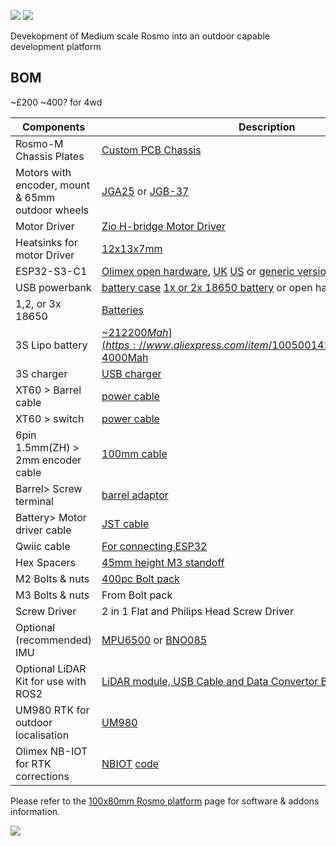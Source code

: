 ![](https://raw.githubusercontent.com/rosmo-robot/rosmo-robot.github.io/master/assets/img/medium/medium-front.jpeg)
![](https://raw.githubusercontent.com/rosmo-robot/rosmo-robot.github.io/master/assets/img/medium/medium-side.jpeg)

Devekopment of Medium scale Rosmo into an outdoor capable development platform
## BOM 


~£200 ~400? for 4wd 

| Components                | Description                               | Quantity |
| ------------------------- | ----------------------------------------- | -------- |
|  Rosmo-M Chassis Plates | [Custom PCB Chassis](https://easyeda.com/editor#id=ea65fcc1c5d443ee8a35fa1d2a7fa09f)     | 5       |
| Motors with encoder, mount & 65mm outdoor wheels     | [JGA25](https://www.aliexpress.com/item/1005006213247803.html) or [JGB-37](https://www.aliexpress.com/item/1005006410464479.html)         |   4   |
| Motor Driver              | [Zio H-bridge Motor Driver](https://www.smart-prototyping.com/Zio-4-DC-Motor-Controller.html?search=motor)          | 1        |
| Heatsinks for motor Driver              | [12x13x7mm](https://www.aliexpress.com/item/1005005311716183.html)          | 2       |
|  ESP32-S3-C1              | [Olimex open hardware](https://www.olimex.com/Products/IoT/ESP32-S3/ESP32-S3-DevKit-Lipo/open-source-hardware), [UK](https://thepihut.com/products/olimex-esp32-s3-devkit-lipo-development-board) [US](https://www.digikey.com/en/products/detail/olimex-ltd/ESP32-S3-DEVKIT-LIPO-EA/22157950) or [generic version](https://www.aliexpress.com/item/1005006028969168.html)        | 1        |
| USB powerbank           |[ battery case](https://www.aliexpress.com/item/1005005637445437.html) [1x or 2x 18650 battery](https://s.click.aliexpress.com/e/_DnPRBEj) or open hardware [18650 battery](https://oshwlab.com/wagiminator/fp6277-power-bank)        | 1        |
| 1,2, or 3x 18650           |[Batteries](https://s.click.aliexpress.com/e/_DdfBurF)         | 1        |
| 3S Lipo battery  | [~$21 2200Mah](https://www.aliexpress.com/item/1005001419560964.html) or [~$38 4000Mah](https://www.aliexpress.com/item/1005004335619259.html)  | 1        |
| 3S charger         |[USB charger](https://www.aliexpress.com/item/1005003240894835.html)         | 1        |
| XT60 > Barrel cable       |[power cable](https://s.click.aliexpress.com/e/_DDVjyhr)         | 1        |
| XT60 > switch       |[power cable](https://www.aliexpress.us/item/3256805372640387.html)         | 1        |
| 6pin 1.5mm(ZH) > 2mm encoder cable       |[100mm cable](https://vi.aliexpress.com/item/1005006309859339.html)         | 1        |
|  Barrel> Screw terminal      |[barrel adaptor](https://s.click.aliexpress.com/e/_DDVjyhr)         | 1        |
| Battery> Motor driver cable         |[JST cable](https://s.click.aliexpress.com/e/_DDYfp6H)         | 2       |
| Qwiic cable             | [For connecting ESP32](https://www.aliexpress.com/item/1005005796723171.html)                      | 1        |
| Hex Spacers               | [45mm height M3 standoff](https://www.aliexpress.com/item/32539100523.html)          | 1    |
| M2 Bolts & nuts           | [400pc Bolt pack](https://www.aliexpress.com/item/1005002046118328.html)                                          | 1      |
| M3 Bolts  & nuts          | From Bolt pack                                          | 10        |
| Screw Driver              | 2 in 1 Flat and Philips Head Screw Driver | 1 |
| Optional (recommended) IMU | [MPU6500](https://www.adafruit.com/product/3886) or [BNO085](https://www.adafruit.com/product/4754)                                     | 2        |
| Optional LiDAR Kit for use with ROS2 |  [LiDAR module, USB Cable and Data Convertor Box](https://www.amazon.co.uk/DTOF-D300-Distance-Obstacle-Education/dp/B0B1V8D36H/ref=sr_1_1?crid=2BSZJ4XVN2S12&keywords=ld19+lidar&qid=1707070916&sprefix=ld19+lidar%2Caps%2C254&sr=8-1) | 1 |
| UM980 RTK for outdoor localisation | [UM980](https://s.click.aliexpress.com/e/_on2lBDP)                                     | 1       |
| Olimex NB-IOT for RTK corrections | [NBIOT](https://www.olimex.com/Products/IoT/NB-IoT/NB-IoT-DevKit/open-source-hardware)    [code](https://github.com/sunshineharry/UM982Driver/?tab=readme-ov-file)                                 | 1       |


Please refer to the [100x80mm Rosmo platform](https://rosmo-robot.github.io/) page for software & addons information.



![](https://raw.githubusercontent.com/rosmo-robot/rosmo-robot.github.io/master/assets/img/larger.png)

